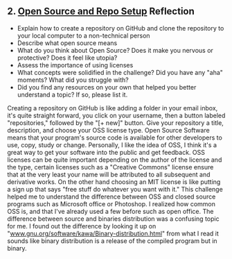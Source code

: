 ## 2. [Open Source and Repo Setup](2_set_up_repo/readme.md) Reflection

* Explain how to create a repository on GitHub and clone the repository to your local computer to a non-technical person
* Describe what open source means
* What do you think about Open Source? Does it make you nervous or protective? Does it feel like utopia?
* Assess the importance of using licenses
* What concepts were solidified in the challenge? Did you have any "aha" moments? What did you struggle with?
* Did you find any resources on your own that helped you better understand a topic? If so, please list it.

Creating a repository on GitHub is like adding a folder in your email inbox, it's quite straight forward, you click on your username, then a button labeled "repositories," followed by the "[+ new]" button. Give your repository a title, description, and choose your OSS license type. Open Source Software means that your program's source code is available for other developers to use, copy, study or change. Personally, I like the idea of OSS, I think it's a great way to get your software into the public and get feedback. OSS licenses can be quite important depending on the author of the license and the type, certain licenses such as a "Creative Commons" license ensure that at the very least your name will be attributed to all subsequent and derivative works. On the other hand choosing an MIT license is like putting a sign up that says "free stuff do whatever you want with it." This challenge helped me to understand the difference between OSS and closed source programs such as Microsoft office or Photoshop. I realized how common OSS is, and that I've already used a few before such as open office. The difference between source and binaries distribution was a confusing topic for me. I found out the difference by looking it up on "www.gnu.org/software/kawa/Binary-distribution.html" from what I read it sounds like binary distribution is a release of the compiled program but in binary.
